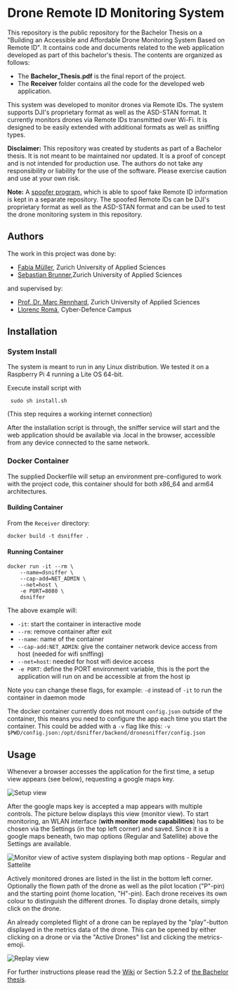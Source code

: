# Drone Remote ID Monitoring System
This repository is the public repository for the Bachelor Thesis on a "Building an Accessible and Affordable Drone Monitoring System Based on Remote ID". It contains code and documents related to the web application developed as part of this bachelor's thesis. The contents are organized as follows:

+ The **Bachelor_Thesis.pdf** is the final report of the project.
+ The **Receiver** folder contains all the code for the developed web application.

This system was developed to monitor drones via Remote IDs. The 
system supports DJI's proprietary format as well as the ASD-STAN format. 
It currently monitors drones via Remote IDs transmitted over Wi-Fi. It is designed to 
be easily extended with additional formats as well as 
sniffing types.

**Disclaimer:** This repository was created by students as part of a Bachelor thesis. It is not meant to be maintained nor updated. It is a  proof of concept and is not intended for production use. The authors do not take any responsibility or liability for the use of the software. Please exercise caution and use at your own risk.


**Note:** A [spoofer program](https://github.com/cyber-defence-campus/droneRemoteID_spoofer),  which is able to spoof fake Remote ID information is kept in a separate repository. The spoofed Remote IDs can be DJI's proprietary format as well as the ASD-STAN format and can be used to test the drone monitoring system in this repository.

## Authors
The work in this project was  done by:
- [Fabia Müller](https://github.com/alessmlr), Zurich University of Applied Sciences
- [Sebastian Brunner](https://github.com/Wernerson),Zurich University of Applied Sciences

and supervised by:
- [Prof. Dr. Marc Rennhard](https://github.com/rennhard),  Zurich University of Applied Sciences
- [Llorenç Romá](https://github.com/llorencroma),  Cyber-Defence Campus
  
## Installation 
### System Install
The system is meant to run in any Linux distribution. We tested it on a Raspberry Pi 4 running a Lite OS 64-bit.

Execute install script with

   ```
    sudo sh install.sh
   ```
 
   (This step requires a working internet connection)

After the installation script is through, the sniffer service will start and the web application should be 
available via <host>.local in the browser, accessible from any device connected to the same network.

### Docker Container
The supplied Dockerfile will setup an environment pre-configured to work with the project code, this container should for both x86_64 and arm64 architectures.

#### Building Container
From the `Receiver` directory:
```
docker build -t dsniffer .
```
#### Running Container
```
docker run -it --rm \
	--name=dsniffer \
	--cap-add=NET_ADMIN \
	--net=host \
	-e PORT=8080 \
	dsniffer
```
The above example will:
* `-it`: start the container in interactive mode
* `--rm`: remove container after exit
* `--name`: name of the container
* `--cap-add:NET_ADMIN`: give the container network device access from host (needed for wifi sniffing)
* `--net=host`: needed for host wifi device access
* `-e PORT`: define the PORT environment variable, this is the port the application will run on and be accessible at from the host ip

Note you can change these flags, for example:
`-d` instead of `-it` to run the container in daemon mode

The docker container currently does not mount `config.json` outside of the container, this means you need to configure the app each time you start the container. This could be added with a `-v` flag like this:
`-v $PWD/config.json:/opt/dsniffer/backend/dronesniffer/config.json`

## Usage

Whenever a browser accesses the application for the first time, a setup 
view appears (see below), requesting a google maps key.

![Setup view](Receiver/resources/images/setupview.png "Setup view")

After the google maps key is accepted a map appears with multiple controls. The 
picture below displays this view (monitor view). To start monitoring, 
an WLAN interface (**with monitor mode capabilities**) has to be chosen via the Settings (in the top left corner) 
and saved. Since it is a google maps beneath, two map options (Regular and 
Satellite) above the Settings are available.

![Monitor view of active system displaying both map options - Regular and Sattelite](Receiver/resources/images/monitorview.png "Monitor view")

Actively monitored drones are listed in the list in the bottom left corner. 
Optionally the flown path of the drone as well as the pilot location 
("P"-pin) and the starting point (home location, "H"-pin). Each drone 
receives its own colour to distinguish the different drones. To display drone details, 
simply click on the drone.

An already completed flight of a drone can be replayed by the "play"-button 
displayed in the metrics data of the drone. This can be opened by either 
clicking on a drone or via the "Active Drones" list and clicking the 
metrics-emoji.

![Replay view](Receiver/resources/images/replayview.png "Replay view")


For further instructions please read the [Wiki](https://github.com/cyber-defence-campus/RemoteIDReceiver/wiki) or Section 5.2.2 of [the Bachelor thesis](Bachelor_Thesis_Drone_Monitoring_System.pdf).
